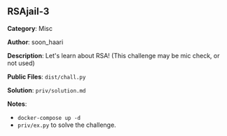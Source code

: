 ## RSAjail-3

**Category**: Misc

**Author**: soon_haari

**Description**: Let's learn about RSA! (This challenge may be mic check, or not used)

**Public Files**: `dist/chall.py`

**Solution**: `priv/solution.md`

**Notes**:
- `docker-compose up -d`
- `priv/ex.py` to solve the challenge.